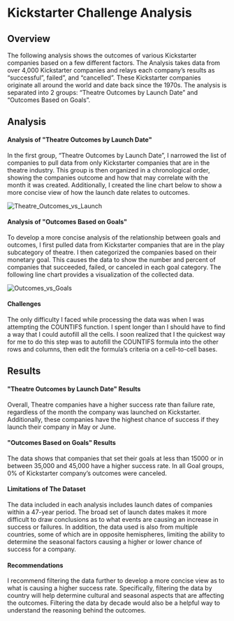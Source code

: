 # Kickstarter Challenge Analysis


## Overview
The following analysis shows the outcomes of various Kickstarter companies based on a few different factors. The Analysis takes data from over 4,000 Kickstarter companies and relays each company’s results as “successful”, failed”, and “cancelled”. These Kickstarter companies originate all around the world and date back since the 1970s. The analysis is separated into 2 groups: “Theatre Outcomes by Launch Date” and “Outcomes Based on Goals”. 


## Analysis

#### Analysis of "Theatre Outcomes by Launch Date"
In the first group, “Theatre Outcomes by Launch Date”, I narrowed the list of companies to pull data from only Kickstarter companies that are in the theatre industry. This group is then organized in a chronological order, showing the companies outcome and how that may correlate with the month it was created. Additionally, I created the line chart below to show a more concise view of how the launch date relates to outcomes.

![Theatre_Outcomes_vs_Launch](https://user-images.githubusercontent.com/92598335/140584768-aab1cff5-0e97-45fa-9840-7602b5b5db7d.png)

#### Analysis of "Outcomes Based on Goals"
To develop a more concise analysis of the relationship between goals and outcomes, I first pulled data from Kickstarter companies that are in the play subcategory of theatre. I then categorized the companies based on their monetary goal. This causes the data to show the number and percent of companies that succeeded, failed, or canceled in each goal category. The following line chart provides a visualization of the collected data. 

![Outcomes_vs_Goals](https://user-images.githubusercontent.com/92598335/140584820-dc648f83-640d-4749-8009-eb06fc9aaa79.png)

#### Challenges
The only difficulty I faced while processing the data was when I was attempting the COUNTIFS function. I spent longer than I should have to find a way that I could autofill all the cells. I soon realized that I the quickest way for me to do this step was to autofill the COUNTIFS formula into the other rows and columns, then edit the formula’s criteria on a cell-to-cell bases. 


## Results

#### "Theatre Outcomes by Launch Date" Results
Overall, Theatre companies have a higher success rate than failure rate, regardless of the month the company was launched on Kickstarter. Additionally, these companies have the highest chance of success if they launch their company in May or June. 

#### "Outcomes Based on Goals" Results
The data shows that companies that set their goals at less than 15000 or in between 35,000 and 45,000 have a higher success rate. In all Goal groups, 0% of Kickstarter company’s outcomes were canceled.  

#### Limitations of The Dataset
The data included in each analysis includes launch dates of companies within a 47-year period. The broad set of launch dates makes it more difficult to draw conclusions as to what events are causing an increase in success or failures. In addition, the data used is also from multiple countries, some of which are in opposite hemispheres, limiting the ability to determine the seasonal factors causing a higher or lower chance of success for a company.  

#### Recommendations
I recommend filtering the data further to develop a more concise view as to what is causing a higher success rate. Specifically, filtering the data by country will help determine cultural and seasonal aspects that are affecting the outcomes. Filtering the data by decade would also be a helpful way to understand the reasoning behind the outcomes.
